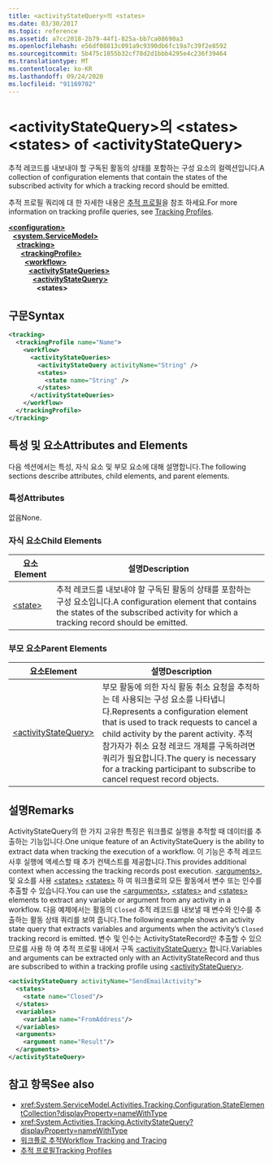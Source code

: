 ```yaml
---
title: <activityStateQuery>의 <states>
ms.date: 03/30/2017
ms.topic: reference
ms.assetid: a7cc2018-2b79-44f1-825a-bb7ca08690a3
ms.openlocfilehash: e56df08813c091a9c9390db6fc19a7c39f2e8592
ms.sourcegitcommit: 5b475c1855b32cf78d2d1bbb4295e4c236f39464
ms.translationtype: MT
ms.contentlocale: ko-KR
ms.lasthandoff: 09/24/2020
ms.locfileid: "91169702"
---
```

# <a name="states-of-activitystatequery"></a><span data-ttu-id="285be-102">\<activityStateQuery>의 \<states></span><span class="sxs-lookup"><span data-stu-id="285be-102">\<states> of \<activityStateQuery></span></span>

<span data-ttu-id="285be-103">추적 레코드를 내보내야 할 구독된 활동의 상태를 포함하는 구성 요소의 컬렉션입니다.</span><span class="sxs-lookup"><span data-stu-id="285be-103">A collection of configuration elements that contain the states of the subscribed activity for which a tracking record should be emitted.</span></span>  
  
 <span data-ttu-id="285be-104">추적 프로필 쿼리에 대 한 자세한 내용은 [추적 프로필](../../../windows-workflow-foundation/tracking-profiles.md)을 참조 하세요.</span><span class="sxs-lookup"><span data-stu-id="285be-104">For more information on tracking profile queries, see [Tracking Profiles](../../../windows-workflow-foundation/tracking-profiles.md).</span></span>  
  
[**\<configuration>**](../configuration-element.md)\
&nbsp;&nbsp;[**\<system.ServiceModel>**](system-servicemodel-of-workflow.md)\
&nbsp;&nbsp;&nbsp;&nbsp;[**\<tracking>**](tracking.md)\
&nbsp;&nbsp;&nbsp;&nbsp;&nbsp;&nbsp;[**\<trackingProfile>**](trackingprofile.md)\
&nbsp;&nbsp;&nbsp;&nbsp;&nbsp;&nbsp;&nbsp;&nbsp;[**\<workflow>**](workflow.md)\
&nbsp;&nbsp;&nbsp;&nbsp;&nbsp;&nbsp;&nbsp;&nbsp;&nbsp;&nbsp;[**\<activityStateQueries>**](activitystatequeries.md)\
&nbsp;&nbsp;&nbsp;&nbsp;&nbsp;&nbsp;&nbsp;&nbsp;&nbsp;&nbsp;&nbsp;&nbsp;[**\<activityStateQuery>**](activitystatequery.md)\
&nbsp;&nbsp;&nbsp;&nbsp;&nbsp;&nbsp;&nbsp;&nbsp;&nbsp;&nbsp;&nbsp;&nbsp;&nbsp;&nbsp;**\<states>**  
  
## <a name="syntax"></a><span data-ttu-id="285be-105">구문</span><span class="sxs-lookup"><span data-stu-id="285be-105">Syntax</span></span>  
  
```xml  
<tracking>
  <trackingProfile name="Name">
    <workflow>
      <activityStateQueries>
        <activityStateQuery activityName="String" />
        <states>
          <state name="String" />
        </states>
      </activityStateQueries>
    </workflow>
  </trackingProfile>
</tracking>  
```  
  
## <a name="attributes-and-elements"></a><span data-ttu-id="285be-106">특성 및 요소</span><span class="sxs-lookup"><span data-stu-id="285be-106">Attributes and Elements</span></span>  

 <span data-ttu-id="285be-107">다음 섹션에서는 특성, 자식 요소 및 부모 요소에 대해 설명합니다.</span><span class="sxs-lookup"><span data-stu-id="285be-107">The following sections describe attributes, child elements, and parent elements.</span></span>  
  
### <a name="attributes"></a><span data-ttu-id="285be-108">특성</span><span class="sxs-lookup"><span data-stu-id="285be-108">Attributes</span></span>  

 <span data-ttu-id="285be-109">없음</span><span class="sxs-lookup"><span data-stu-id="285be-109">None.</span></span>  
  
### <a name="child-elements"></a><span data-ttu-id="285be-110">자식 요소</span><span class="sxs-lookup"><span data-stu-id="285be-110">Child Elements</span></span>  
  
|<span data-ttu-id="285be-111">요소</span><span class="sxs-lookup"><span data-stu-id="285be-111">Element</span></span>|<span data-ttu-id="285be-112">설명</span><span class="sxs-lookup"><span data-stu-id="285be-112">Description</span></span>|  
|-------------|-----------------|  
|[\<state>](state-of-states.md)|<span data-ttu-id="285be-113">추적 레코드를 내보내야 할 구독된 활동의 상태를 포함하는 구성 요소입니다.</span><span class="sxs-lookup"><span data-stu-id="285be-113">A configuration element that contains the states of the subscribed activity for which a tracking record should be emitted.</span></span>|  
  
### <a name="parent-elements"></a><span data-ttu-id="285be-114">부모 요소</span><span class="sxs-lookup"><span data-stu-id="285be-114">Parent Elements</span></span>  
  
|<span data-ttu-id="285be-115">요소</span><span class="sxs-lookup"><span data-stu-id="285be-115">Element</span></span>|<span data-ttu-id="285be-116">설명</span><span class="sxs-lookup"><span data-stu-id="285be-116">Description</span></span>|  
|-------------|-----------------|  
|[\<activityStateQuery>](activitystatequery.md)|<span data-ttu-id="285be-117">부모 활동에 의한 자식 활동 취소 요청을 추적하는 데 사용되는 구성 요소를 나타냅니다.</span><span class="sxs-lookup"><span data-stu-id="285be-117">Represents a configuration element that is used to track requests to cancel a child activity by the parent activity.</span></span> <span data-ttu-id="285be-118">추적 참가자가 취소 요청 레코드 개체를 구독하려면 쿼리가 필요합니다.</span><span class="sxs-lookup"><span data-stu-id="285be-118">The query is necessary for a tracking participant to subscribe to cancel request record objects.</span></span>|  
  
## <a name="remarks"></a><span data-ttu-id="285be-119">설명</span><span class="sxs-lookup"><span data-stu-id="285be-119">Remarks</span></span>  

 <span data-ttu-id="285be-120">ActivityStateQuery의 한 가지 고유한 특징은 워크플로 실행을 추적할 때 데이터를 추출하는 기능입니다.</span><span class="sxs-lookup"><span data-stu-id="285be-120">One unique feature of an ActivityStateQuery is the ability to extract data when tracking the execution of a workflow.</span></span> <span data-ttu-id="285be-121">이 기능은 추적 레코드 사후 실행에 액세스할 때 추가 컨텍스트를 제공합니다.</span><span class="sxs-lookup"><span data-stu-id="285be-121">This provides additional context when accessing the tracking records post execution.</span></span> <span data-ttu-id="285be-122">[\<arguments>](arguments.md), 및 요소를 사용 [\<states>](states.md) [\<states>](states.md) 하 여 워크플로의 모든 활동에서 변수 또는 인수를 추출할 수 있습니다.</span><span class="sxs-lookup"><span data-stu-id="285be-122">You can use the [\<arguments>](arguments.md), [\<states>](states.md) and [\<states>](states.md) elements to extract any variable or argument from any activity in a workflow.</span></span> <span data-ttu-id="285be-123">다음 예제에서는 활동의 `Closed` 추적 레코드를 내보낼 때 변수와 인수를 추출하는 활동 상태 쿼리를 보여 줍니다.</span><span class="sxs-lookup"><span data-stu-id="285be-123">The following example shows an activity state query that extracts variables and arguments when the activity’s `Closed` tracking record is emitted.</span></span> <span data-ttu-id="285be-124">변수 및 인수는 ActivityStateRecord만 추출할 수 있으므로를 사용 하 여 추적 프로필 내에서 구독 [\<activityStateQuery>](activitystatequery.md) 합니다.</span><span class="sxs-lookup"><span data-stu-id="285be-124">Variables and arguments can be extracted only with an ActivityStateRecord and thus are subscribed to within a tracking profile using [\<activityStateQuery>](activitystatequery.md).</span></span>  
  
```xml  
<activityStateQuery activityName="SendEmailActivity">  
  <states>  
    <state name="Closed"/>  
  </states>  
  <variables>  
    <variable name="FromAddress"/>  
  </variables>  
  <arguments>  
    <argument name="Result"/>  
  </arguments>  
</activityStateQuery>  
```  
  
## <a name="see-also"></a><span data-ttu-id="285be-125">참고 항목</span><span class="sxs-lookup"><span data-stu-id="285be-125">See also</span></span>

- <xref:System.ServiceModel.Activities.Tracking.Configuration.StateElementCollection?displayProperty=nameWithType>
- <xref:System.Activities.Tracking.ActivityStateQuery?displayProperty=nameWithType>
- [<span data-ttu-id="285be-126">워크플로 추적</span><span class="sxs-lookup"><span data-stu-id="285be-126">Workflow Tracking and Tracing</span></span>](../../../windows-workflow-foundation/workflow-tracking-and-tracing.md)
- [<span data-ttu-id="285be-127">추적 프로필</span><span class="sxs-lookup"><span data-stu-id="285be-127">Tracking Profiles</span></span>](../../../windows-workflow-foundation/tracking-profiles.md)
